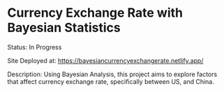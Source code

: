 # Currency Exchange Rate with Bayesian Statistics

Status: In Progress

Site Deployed at: https://bayesiancurrencyexchangerate.netlify.app/

Description: Using Bayesian Analysis, this project aims to explore factors that affect currency exchange rate, specifically between US, and China.
